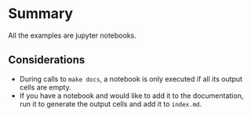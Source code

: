 # Summary

All the examples are jupyter notebooks.

## Considerations

* During calls to `make docs`, a notebook is only executed if all its output cells are empty.
* If you have a notebook and would like to add it to the documentation, run it to generate the output cells and add it to `index.md`.
